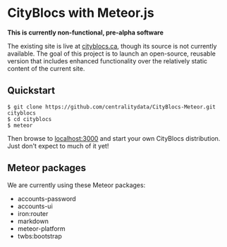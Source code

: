 # CityBlocs with Meteor.js

**This is currently non-functional, pre-alpha software**

The existing site is live at [cityblocs.ca](http://www.cityblocs.ca/), though
its source is not currently available. The goal of this project is to launch an
open-source, reusable version that includes enhanced functionality over the
relatively static content of the current site.

## Quickstart ##

    $ git clone https://github.com/centralitydata/CityBlocs-Meteor.git cityblocs
    $ cd cityblocs
    $ meteor

Then browse to [localhost:3000](http://localhost:3000) and start your own
CityBlocs distribution. Just don't expect to much of it yet!

## Meteor packages ##

We are currently using these Meteor packages:
  * accounts-password
  * accounts-ui
  * iron:router
  * markdown
  * meteor-platform
  * twbs:bootstrap
